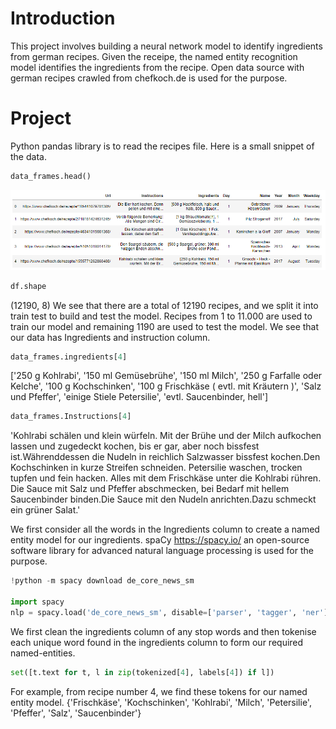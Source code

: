 # Introduction 

This project involves building a neural network model to identify ingredients from german recipes. Given the receipe, the named entity recognition model identifies the ingredients from the recipe. 
Open data source with german recipes crawled from chefkoch.de is used for the purpose. 

# Project 

Python pandas library is to read the recipes file. Here is a small snippet of the data. 

``` python
data_frames.head()
```
![df](data_frame_receipe.PNG) 

```python
df.shape
``` 
(12190, 8)
We see that there are a total of 12190 recipes, and we split it into train test to build and test the model. 
Recipes from 1 to 11.000 are used to train our model and remaining 1190 are used to test the model. 
We see that our data has Ingredients and instruction column. 
```python
data_frames.ingredients[4] 
``` 
['250 g Kohlrabi',
 '150 ml Gemüsebrühe',
 '150 ml Milch',
 '250 g Farfalle oder Kelche',
 '100 g Kochschinken',
 '100 g Frischkäse ( evtl. mit Kräutern )',
 'Salz und Pfeffer',
 'einige Stiele Petersilie',
 'evtl. Saucenbinder, hell']
 
 ``` python
 data_frames.Instructions[4]
``` 
'Kohlrabi schälen und klein würfeln. Mit der Brühe und der Milch aufkochen lassen und zugedeckt kochen, bis er gar, aber noch bissfest ist.Währenddessen die Nudeln in reichlich Salzwasser bissfest kochen.Den Kochschinken in kurze Streifen schneiden. Petersilie waschen, trocken tupfen und fein hacken. Alles mit dem Frischkäse unter die Kohlrabi rühren. Die Sauce mit Salz und Pfeffer abschmecken, bei Bedarf mit hellem Saucenbinder binden.Die Sauce mit den Nudeln anrichten.Dazu schmeckt ein grüner Salat.'

We first consider all the words in the Ingredients column to create a named entity model for our ingredients. 
spaCy https://spacy.io/ an open-source software library for advanced natural language processing is used for the purpose. 

``` python
!python -m spacy download de_core_news_sm

import spacy
nlp = spacy.load('de_core_news_sm', disable=['parser', 'tagger', 'ner'])
```

We first clean the ingredients column of any stop words and then tokenise each unique word found in the ingredients column to form our required named-entities. 
``` python
set([t.text for t, l in zip(tokenized[4], labels[4]) if l])
``` 
For example, from recipe number 4, we find these tokens for our named entity model. 
{'Frischkäse',
 'Kochschinken',
 'Kohlrabi',
 'Milch',
 'Petersilie',
 'Pfeffer',
 'Salz',
 'Saucenbinder'}



